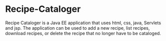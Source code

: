 # Recipe-Cataloger
Recipe Cataloger is a Java EE application that uses html, css, java, Servlets and jsp.  The application can be used to add a new recipe, list recipes, download recipes, or delete the recipe that no longer have to be cataloged.
